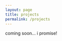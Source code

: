 ```yaml
---
layout: page
title: projects
permalink: /projects
---
```


coming soon... i promise!

<!---
Some things I've worked on:

{% for post in site.posts %}
  * {{ post.date | date_to_string }} &nbsp; &nbsp; [ {{ post.title }} ]({{ post.url }})
{% endfor %}
--->